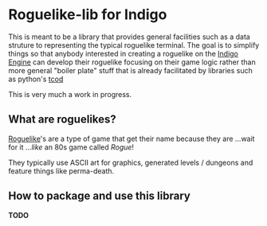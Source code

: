 # Roguelike-lib for Indigo
This is meant to be a library that provides general facilities such
as a data struture to representing the typical roguelike terminal. The
goal is to simplify things so that anybody interested in creating a
roguelike on the [Indigo Engine](https://indigoengine.io/) can
develop their roguelike focusing on their game logic rather than
more general "boiler plate" stuff that is already facilitated
by libraries such as python's [tcod](https://python-tcod.readthedocs.io/en/latest/)

This is very much a work in progress.

## What are roguelikes?

[Roguelike](https://en.wikipedia.org/wiki/Roguelike)'s are a type of game that get their name because they are ...wait for it ..._like_ an 80s game called _Rogue_!

They typically use ASCII art for graphics, generated levels / dungeons and feature things like perma-death.

## How to package and use this library
**TODO**

